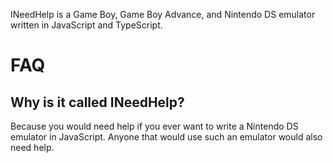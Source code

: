 INeedHelp is a Game Boy, Game Boy Advance, and Nintendo DS emulator written in JavaScript and TypeScript.

# FAQ

## Why is it called INeedHelp?
Because you would need help if you ever want to write a Nintendo DS emulator in JavaScript. Anyone that would use such an emulator would also need help.
